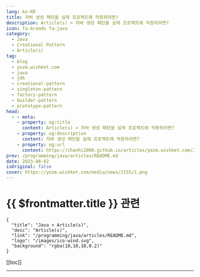 ```yaml
---
lang: ko-KR
title: 자바 생성 패턴을 실제 프로젝트에 적용하려면?
description: Article(s) > 자바 생성 패턴을 실제 프로젝트에 적용하려면?
icon: fa-brands fa-java
category: 
  - Java
  - Creational Pattern
  - Article(s)
tag: 
  - blog
  - yozm.wishket.com
  - java
  - jdk
  - creational-pattern
  - singleton-pattern
  - factory-pattern
  - builder-pattern
  - prototype-pattern
head:
  - - meta:
    - property: og:title
      content: Article(s) > 자바 생성 패턴을 실제 프로젝트에 적용하려면?
    - property: og:description
      content: 자바 생성 패턴을 실제 프로젝트에 적용하려면?
    - property: og:url
      content: https://chanhi2000.github.io/articles/yozm.wishket.com/2155.html
prev: /programming/java/articles/README.md
date: 2023-08-02
isOriginal: false
cover: https://yozm.wishket.com/media/news/2155/1.png
---
```


# {{ $frontmatter.title }} 관련

```component VPCard
{
  "title": "Java > Article(s)",
  "desc": "Article(s)",
  "link": "/programming/java/articles/README.md",
  "logo": "/images/ico-wind.svg",
  "background": "rgba(10,10,10,0.2)"
}
```

[[toc]]

---

<SiteInfo
  name="자바 생성 패턴을 실제 프로젝트에 적용하려면? | 요즘IT"
  desc="오늘은 자바 디자인 패턴 시리즈 세 번째 글로 이번 편에서는 생성 패턴(Creational Patterns)의 종류 및 프로젝트 적용 방법에 대해 알아보고자 합니다. 전편에서 살펴본 구조 패턴처럼 생성 패턴 역시 소프트웨어 설계에 있어 다양하게 활용되고 있습니다. 자바 생성 패턴 중  싱글턴(Singleton), 팩토리(Factory), 빌더(Builder), 프로토타입(Prototype) 패턴을 살펴보고, 실제 프로젝트에서 어떻게 적용하는지 참고해 보시길 바랍니다."
  url="https://yozm.wishket.com/magazine/detail/2155/"
  logo="https://yozm.wishket.com/static/renewal/img/global/gnb_yozmit.svg"
  preview="https://yozm.wishket.com/media/news/2155/1.png"/>

<!-- TODO: 작성 -->

